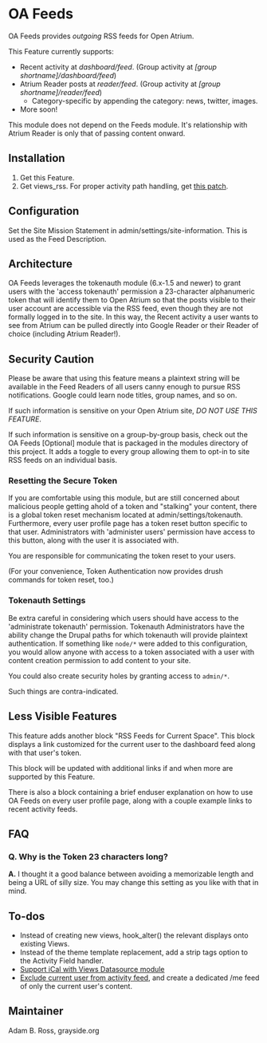 # OA Feeds

OA Feeds provides *outgoing* RSS feeds for Open Atrium.

This Feature currently supports:
 * Recent activity at *dashboard/feed*. (Group activity at *[group shortname]/dashboard/feed*)
 * Atrium Reader posts at *reader/feed*. (Group activity at *[group shortname]/reader/feed*)
   * Category-specific by appending the category: news, twitter, images.
 * More soon!

This module does not depend on the Feeds module. It's relationship with Atrium Reader is 
only that of passing content onward.

## Installation
1. Get this Feature.
2. Get views_rss. For proper activity path handling, get [this patch](http://drupal.org/node/589904#comment-3394232).

## Configuration
Set the Site Mission Statement in admin/settings/site-information. This is used as the 
Feed Description.

## Architecture

OA Feeds leverages the tokenauth module (6.x-1.5 and newer) to grant users with the 
'access tokenauth' permission a 23-character alphanumeric token that will identify them 
to Open Atrium so that the posts visible to their user account are accessible via the 
RSS feed, even though they are not formally logged in to the site. In this way, the 
Recent activity a user wants to see from Atrium can be pulled directly into Google 
Reader or their Reader of choice (including Atrium Reader!).

## Security Caution

Please be aware that using this feature means a plaintext string will be available in the Feed 
Readers of all users canny enough to pursue RSS notifications. Google could learn node titles, 
group names, and so on.

If such information is sensitive on your Open Atrium site, *DO NOT USE THIS FEATURE*.

If such information is sensitive on a group-by-group basis, check out the OA Feeds 
[Optional] module that is packaged in the modules directory of this project. It adds a 
toggle to every group allowing them to opt-in to site RSS feeds on an individual basis.

### Resetting the Secure Token
If you are comfortable using this module, but are still concerned about malicious people
getting ahold of a token and "stalking" your content, there is a global token reset
mechanism located at admin/settings/tokenauth. Furthermore, every user profile page
has a token reset button specific to that user. Administrators with 'administer
users' permission have access to this button, along with the user it is associated
with.

You are responsible for communicating the token reset to your users.

(For your convenience, Token Authentication now provides drush commands for token reset, too.)

### Tokenauth Settings
Be extra careful in considering which users should have access to the 'administrate
tokenauth' permission. Tokenauth Administrators have the ability change the Drupal
paths for which tokenauth will provide plaintext authentication. If something like
`node/*` were added to this configuration, you would allow anyone with access to a token
associated with a user with content creation permission to add content to your site.

You could also create security holes by granting access to `admin/*`.

Such things are contra-indicated.

## Less Visible Features

This feature adds another block "RSS Feeds for Current Space". This block displays a 
link customized for the current user to the dashboard feed along with that user's token.

This block will be updated with additional links if and when more are supported by
this Feature.

There is also a block containing a brief enduser explanation on how to use OA Feeds on 
every user profile page, along with a couple example links to recent activity feeds.

## FAQ

### Q. Why is the Token 23 characters long?
**A.** I thought it a good balance between avoiding a memorizable length and being a URL 
of silly size. You may change this setting as you like with that in mind.

## To-dos

* Instead of creating new views, hook_alter() the relevant displays onto existing Views.
* Instead of the theme template replacement, add a strip tags option to the Activity 
Field handler.
* [Support iCal with Views Datasource module](http://github.com/grayside/oa_feeds/issues#issue/2)
* [Exclude current user from activity feed](http://github.com/grayside/oa_feeds/issues#issue/9), and create a dedicated /me feed of only the current user's content.

## Maintainer
Adam B. Ross, grayside.org